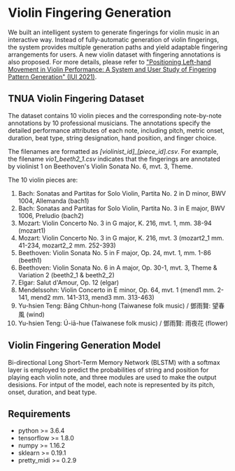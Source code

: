 # Violin Fingering Generation

We built an intelligent system to generate fingerings for violin music in an interactive way. Instead of fully-automatic generation of violin fingerings, the system provides multiple generation paths and yield adaptable fingering arrangements for users. A new violin dataset with fingering annotations is also proposed. For more details, please refer to ["Positioning Left-hand Movement in Violin Performance: A System and User Study of Fingering Pattern Generation" (IUI 2021)](https://dl.acm.org/doi/abs/10.1145/3397481.3450661?sid=SCITRUS).

## TNUA Violin Fingering Dataset ##
The dataset contains 10 violin pieces and the corresponding note-by-note annotations by 10 professional musicians. The annotations specify the detailed performance attributes of each note, including pitch, metric onset, duration, beat type, string designation, hand position, and finger choice.

The filenames are formatted as *[violinist_id]_[piece_id].csv*. For example, the filename *vio1_beeth2_1.csv* indicates that the fingerings are annotated by violinist 1 on Beethoven's Violin Sonata No. 6, mvt. 3, Theme.

The 10 violin pieces are:
1. Bach: Sonatas and Partitas for Solo Violin, Partita No. 2 in D minor, BWV 1004, Allemanda (bach1)
2. Bach: Sonatas and Partitas for Solo Violin, Partita No. 3 in E major, BWV 1006, Preludio (bach2)
3. Mozart: Violin Concerto No. 3 in G major, K. 216, mvt. 1, mm. 38-94 (mozart1)
4. Mozart: Violin Concerto No. 3 in G major, K. 216, mvt. 3 (mozart2_1 mm. 41-234, mozart2_2 mm. 252-393)
5. Beethoven: Violin Sonata No. 5 in F major, Op. 24, mvt. 1, mm. 1-86 (beeth1)
6. Beethoven: Violin Sonata No. 6 in A major, Op. 30-1, mvt. 3, Theme & Variation 2 (beeth2_1 & beeth2_2)
7. Elgar: Salut d'Amour, Op. 12 (elgar)
8. Mendelssohn: Violin Concerto in E minor, Op. 64, mvt. 1 (mend1 mm. 2-141, mend2 mm. 141-313, mend3 mm. 313-463)
9. Yu-hsien Teng: Bāng Chhun-hong (Taiwanese folk music) / 鄧雨賢: 望春風 (wind)
10. Yu-hsien Teng: Ú-iā-hue (Taiwanese folk music) / 鄧雨賢: 雨夜花 (flower)

## Violin Fingering Generation Model
Bi-directional Long Short-Term Memory Network (BLSTM) with a softmax layer is employed to predict the probabilities of string and position for playing each violin note, and three modules are used to make the output desisions. For intput of the model, each note is represented by its pitch, onset, duration, and beat type.

## Requirements
 * python >= 3.6.4
 * tensorflow >= 1.8.0
 * numpy >= 1.16.2
 * sklearn >= 0.19.1
 * pretty_midi >= 0.2.9


